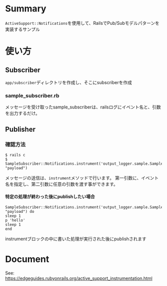 # Summary

`ActiveSupport::Notifications`を使用して、RailsでPub/Subモデルパターンを実装するサンプル

# 使い方
## Subscriber

`app/subscriber`ディレクトリを作成し、そこにsubscriberを作成

### sample_subscriber.rb

メッセージを受け取ったsample_subscriberは、railsログにイベント名と、引数を出力するだけ。

## Publisher
### 確認方法

```
$ rails c
$ SampleSubscriber::Notifications.instrument('output_logger.sample.SampleSubscriber', "payload")

```
メッセージの送信は、`instrument`メソッドで行います。
第一引数に、イベント名を指定し、第二引数に任意の引数を渡す事ができます。

#### 特定の処理が終わった後にpublishしたい場合

```
SampleSubscriber::Notifications.instrument('output_logger.sample.SampleSubscriber', "payload") do
sleep 1
p 'hello'
sleep 1
end
```

instrumentブロックの中に書いた処理が実行された後にpublishされます

# Document

See: https://edgeguides.rubyonrails.org/active_support_instrumentation.html
